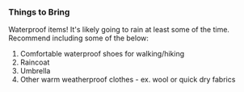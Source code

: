 ### Things to Bring

Waterproof items! It's likely going to rain at least some of the time.  Recommend including some of the below:

1. Comfortable waterproof shoes for walking/hiking
2. Raincoat
3. Umbrella
4. Other warm weatherproof clothes - ex. wool or quick dry fabrics

